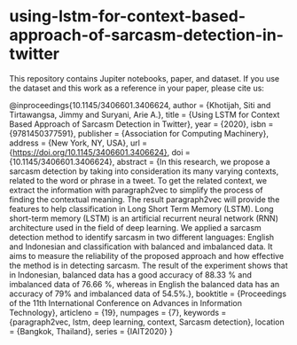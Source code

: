 # using-lstm-for-context-based-approach-of-sarcasm-detection-in-twitter

This repository contains Jupiter notebooks, paper, and dataset.
If you use the dataset and this work as a reference in your paper, please cite us:

@inproceedings{10.1145/3406601.3406624,
author = {Khotijah, Siti and Tirtawangsa, Jimmy and Suryani, Arie A.},
title = {Using LSTM for Context Based Approach of Sarcasm Detection in Twitter},
year = {2020},
isbn = {9781450377591},
publisher = {Association for Computing Machinery},
address = {New York, NY, USA},
url = {https://doi.org/10.1145/3406601.3406624},
doi = {10.1145/3406601.3406624},
abstract = {In this research, we propose a sarcasm detection by taking into consideration its many varying contexts, related to the word or phrase in a tweet. To get the related context, we extract the information with paragraph2vec to simplify the process of finding the contextual meaning. The result paragraph2vec will provide the features to help classification in Long Short Term Memory (LSTM). Long short-term memory (LSTM) is an artificial recurrent neural network (RNN) architecture used in the field of deep learning. We applied a sarcasm detection method to identify sarcasm in two different languages: English and Indonesian and classification with balanced and imbalanced data. It aims to measure the reliability of the proposed approach and how effective the method is in detecting sarcasm. The result of the experiment shows that in Indonesian, balanced data has a good accuracy of 88.33 % and imbalanced data of 76.66 %, whereas in English the balanced data has an accuracy of 79% and imbalanced data of 54.5%.},
booktitle = {Proceedings of the 11th International Conference on Advances in Information Technology},
articleno = {19},
numpages = {7},
keywords = {paragraph2vec, lstm, deep learning, context, Sarcasm detection},
location = {Bangkok, Thailand},
series = {IAIT2020}
}

